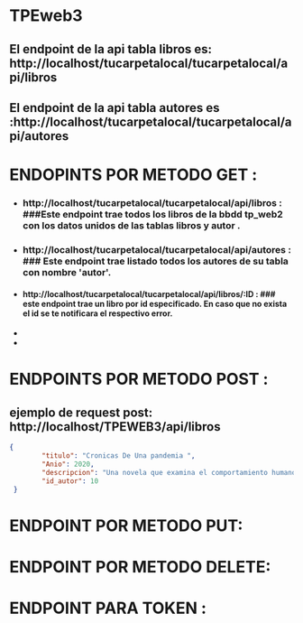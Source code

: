 # TPEweb3
  

## El endpoint de la api tabla libros es: http://localhost/tucarpetalocal/tucarpetalocal/api/libros

## El endpoint de la api tabla autores es :http://localhost/tucarpetalocal/tucarpetalocal/api/autores


# ENDOPINTS POR METODO GET :

* ### http://localhost/tucarpetalocal/tucarpetalocal/api/libros : ###Este endpoint trae todos los libros de la bbdd tp_web2 con los datos unidos de las tablas libros y autor .

* ### http://localhost/tucarpetalocal/tucarpetalocal/api/autores : ### Este endpoint trae listado todos los autores de su tabla con nombre 'autor'.

* #### http://localhost/tucarpetalocal/tucarpetalocal/api/libros/:ID : ### este endpoint trae un libro por id especificado. En caso que no exista el id se te notificara el respectivo error.

*
*

# ENDPOINTS POR METODO POST :

## ejemplo de request post: http://localhost/TPEWEB3/api/libros


```json
{
        "titulo": "Cronicas De Una pandemia ",
        "Anio": 2020,
        "descripcion": "Una novela que examina el comportamiento humano frente a calamidades como lo fue una pandemia en el año 2020. Y las razones de la mala organizacion social frente a situaciones que van mas alla del conocimiento humano",
        "id_autor": 10
 }
 ```
 

# ENDPOINT POR METODO PUT:

# ENDPOINT POR METODO DELETE:

# ENDPOINT PARA TOKEN :
